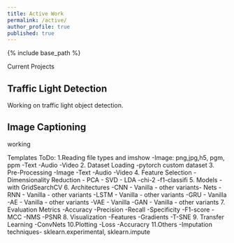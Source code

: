 ```yaml
---
title: Active Work
permalink: /active/
author_profile: true
published: true
---
```


{% include base_path %}

Current Projects

## Traffic Light Detection
Working on traffic light object detection.

## Image Captioning
working



Templates ToDo:
1.Reading file types and imshow
	-Image: png,jpg,h5, pgm, ppm
	-Text
	-Audio
	-Video
2. Dataset Loading
	-pytorch custom dataset
3. Pre-Processing
	-Image
	-Text
	-Audio
	-Video
4. Feature Selection
	-Dimensionality Reduction
		- PCA
		- SVD
		- LDA
	-chi-2
	-f1-classifi
5. Models
	-with GridSearchCV
6. Architectures
	-CNN
		- Vanilla
		- other variants- Nets
	-RNN
		- Vanilla
		- other variants
	-LSTM
		- Vanilla
		- other variants
	-GRU
		- Vanilla
	-AE
		- Vanilla
		- other variants
	-VAE
		- Vanilla
	-GAN
		- Vanilla
		- other variants
7. Evaluation Metrics
	-Accuracy
	-Precision
	-Recall
	-Specificity
	-F1-score
	-MCC
	-NMS
	-PSNR
8. Visualization
	-Features
	-Gradients
	-T-SNE
9. Transfer Learning
	-ConvNets
10.Plotting
	-Loss
	-Accuracry
11.Others
	-Imputation techniques- sklearn.experimental, sklearn.impute





